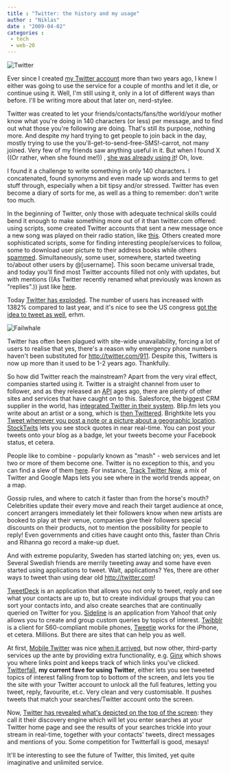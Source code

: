 ```yaml
---
title : "Twitter: the history and my usage"
author : "Niklas"
date : "2009-04-02"
categories : 
 - tech
 - web-20
---
```


![Twitter](https://niklasblog.com/wp-content/2009-04-02-twitter.jpg)

Ever since I created [my Twitter account](https://twitter.com/pivic) more than two years ago, I knew I either was going to use the service for a couple of months and let it die, or continue using it. Well, I'm still using it, only in a lot of different ways than before. I'll be writing more about that later on, nerd-stylee.

Twitter was created to let your friends/contacts/fans/the world/your mother know what you're doing in 140 characters (or less) per message, and to find out what those you're following are doing. That's still its purpose, nothing more. And despite my hard trying to get people to join back in the day, mostly trying to use the you'll-get-to-send-free-SMS!-carrot, not many joined. Very few of my friends saw anything useful in it. But when I found X ((Or rather, when she found me!)) , [she was already using it](https://twitter.com/cyndamoore)! Oh, love.

I found it a challenge to write something in only 140 characters. I concatenated, found synonyms and even made up words and terms to get stuff through, especially when a bit tipsy and/or stressed. Twitter has even become a diary of sorts for me, as well as a thing to remember: don't write too much.

In the beginning of Twitter, only those with adequate technical skills could bend it enough to make something more out of it than twitter.com offered: using scripts, some created Twitter accounts that sent a new message once a new song was played on their radio station, like [this](http://twitter.com/purerocklive). Others created more sophisticated scripts, some for finding interesting people/services to follow, some to download user picture to their address books while others [spammed](http://blog.twitter.com/2008/08/making-progress-on-spam.html). Simultaneously, some user, somewhere, started tweeting to/about other users by @\[username\]. This soon became universal trade, and today you'll find most Twitter accounts filled not only with updates, but with mentions ((As Twitter recently renamed what previously was known as "replies".)) just like [here](http://twitter.com/jack).


Today [Twitter has exploded](http://www.michaelsinsight.com/2009/03/twitter-user-growth-exploded-in-the-past-year.html). The number of users has increased with 1382% compared to last year, and it's nice to see the US congress [got the idea to tweet as well](http://www.washingtonpost.com/wp-dyn/content/article/2009/02/24/AR2009022403424.html), erhm.

![Failwhale](https://niklasblog.com/wp-content/2009-04-02-failwhale.png)

Twitter has often been plagued with site-wide unavailability, forcing a lot of users to realise that yes, there's a reason why emergency phone numbers haven't been substituted for http://twitter.com/911. Despite this, Twitters is now up more than it used to be 1-2 years ago. Thankfully.

So how did Twitter reach the mainstream? Apart from the very viral effect, companies started using it. Twitter is a straight channel from user to follower, and as they released an [API](http://en.wikipedia.org/wiki/API) ages ago, there are plenty of other sites and services that have caught on to this. Salesforce, the biggest CRM supplier in the world, has [integrated Twitter in their system](http://www.salesforce.com/servicecloud/tour/). Blip.fm lets you write about an artist or a song, which is [then Twittered](http://twitter.com/pivic/status/1437650489). Brightkite lets you [Tweet whenever you post a note or a picture about a geographic location](http://twitter.com/pivic/status/1430607859). [StockTwits](http://www.stocktwits.com) lets you see stock quotes in near real-time. You can post your tweets onto your blog as a badge, let your tweets become your Facebook status, et cetera.

People like to combine - popularly known as "mash" - web services and let two or more of them become one. Twitter is no exception to this, and you can find a slew of them [here](http://twitter.pbwiki.com/Mashups). For instance, [Track Twitter Now](http://www.trackthisnow.com/twitter), a mix of Twitter and Google Maps lets you see where in the world trends appear, on a map.

Gossip rules, and where to catch it faster than from the horse's mouth? Celebrities update their every move and reach their target audience at once, concert arrangers immediately let their followers know when new artists are booked to play at their venue, companies give their followers special discounts on their products, not to mention the possibility for people to reply! Even governments and cities have caught onto this, faster than Chris and Rihanna go record a make-up duet.

And with extreme popularity, Sweden has started latching on; yes, even us. Several Swedish friends are merrily tweeting away and some have even started using applications to tweet. Wait, applications? Yes, there are other ways to tweet than using dear old http://twitter.com!

[TweetDeck](http://www.tweetdeck.com) is an application that allows you not only to tweet, reply and see what your contacts are up to, but to create individual groups that you can sort your contacts into, and also create searches that are continually queried on Twitter for you. [Sideline](http://sideline.yahoo.com) is an application from Yahoo! that only allows you to create and group custom queries by topics of interest. [Twibblr](http://www.twibble.de) is a client for S60-compliant mobile phones, [Tweetie](http://www.atebits.com/software/tweetie) works for the iPhone, et cetera. Millions. But there are sites that can help you as well.

At first, [Mobile Twitter](http://m.twitter.com) was nice [when it arrived](http://twitterhelp.blogspot.com/2008/05/twitter-via-mobile-web-mtwittercom.html), but now other, third-party services up the ante by providing extra functionality, e.g. [Ginx](http://ginx.com) which shows you where links point and keeps track of which links you've clicked. [Twitterfall](http://twitterfall.com), **my current fave for using Twitter**, either lets you see tweeted topics of interest falling from top to bottom of the screen, and lets you tie the site with your Twitter account to unlock all the full features, letting you tweet, reply, favourite, et.c. Very clean and very customisable. It pushes tweets that match your searches/Twitter account onto the screen.

Now, [Twitter has revealed what's depicted on the top of the screen](http://blog.twitter.com/2009/04/discovery-engine-is-coming.html): they call it their discovery engine which will let you enter searches at your Twitter home page and see the results of your searches trickle into your stream in real-time, together with your contacts' tweets, direct messages and mentions of you. Some competition for Twitterfall is good, mesays!

It'll be interesting to see the future of Twitter, this limited, yet quite imaginative and unlimited service.

